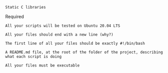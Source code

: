 

	Static C libraries

Required

	All your scripts will be tested on Ubuntu 20.04 LTS

	All your files should end with a new line (why?)

	The first line of all your files should be exactly #!/bin/bash

	A README.md file, at the root of the folder of the project, describing what each script is doing

	All your files must be executable


